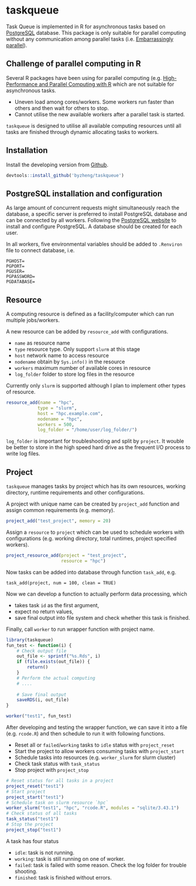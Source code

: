 # taskqueue

Task Queue is implemented in R for asynchronous tasks based on [PostgreSQL](https://www.postgresql.org/) database. This package is only suitable for parallel computing without any communication among parallel tasks (i.e. [Embarrassingly parallel](https://en.wikipedia.org/wiki/Embarrassingly_parallel)).

## Challenge of parallel computing in R

Several R packages have been using for parallel computing (e.g. [High-Performance and Parallel Computing with R](https://cran.r-project.org/web/views/HighPerformanceComputing.html) which are not suitable for asynchronous tasks.


* Uneven load among cores/workers. Some workers run faster than others and then wait for others to stop. 
* Cannot utilise the new available workers after a parallel task is started. 

`taskqueue` is designed to utilise all available computing resources until all tasks are finished through dynamic allocating tasks to workers.  

## Installation 

Install the developing version from [Github](https://github.com/byzheng/taskqueue).

```r
devtools::install_github('byzheng/taskqueue')
```

## PostgreSQL installation and configuration

As large amount of concurrent requests might simultaneously reach the database, a specific server is preferred to install PostgreSQL database and can be connected by all workers. Following the [PostgreSQL website](https://www.postgresql.org/download/) to install and configure PostgreSQL. A database should be created for each user.

In all workers, five environmental variables should be added to `.Renviron` file to connect database, i.e.

```
PGHOST=
PGPORT=
PGUSER=
PGPASSWORD=
PGDATABASE=
```


## Resource

A computing resource is defined as a facility/computer which can run multiple jobs/workers.

A new resource can be added by `resource_add` with configurations.

* `name` as resource name
* `type` resource type. Only support `slurm` at this stage
* `host` network name to access resource
* `nodename` obtain by `Sys.info()` in the resource
* `workers` maximum number of available cores in resource
* `log_folder` folder to store log files in the resource


Currently only `slurm` is supported although I plan to implement other types of resource.

```r
resource_add(name = "hpc", 
            type = "slurm", 
            host = "hpc.example.com", 
            nodename = "hpc",
            workers = 500,
            log_folder = "/home/user/log_folder/")
```

`log_folder` is important for troubleshooting and split by `project`. It wouble be better to store in the high speed hard drive as the frequent I/O process to write log files.

## Project

`taskqueue` manages tasks by project which has its own resources, working directory, runtime requirements and other configurations.

A project with unique name can be created by `project_add` function and assign common requirements (e.g. memory).

```r
project_add("test_project", memory = 20)
```

Assign a `resource` to `project` which can be used to schedule workers with configurations (e.g. working directory, total runtimes, project specified workers).

```r
project_resource_add(project = "test_project", 
                     resource = "hpc")
```

Now tasks can be added into database through function `task_add`, e.g. 

```
task_add(project, num = 100, clean = TRUE)
```


Now we can develop a function to actually perform data processing, which 

* takes task `id` as the first argument, 
* expect no return values,
* save final output into file system and check whether this task is finished.

Finally, call `worker` to run wrapper function with project name.

```r
library(taskqueue)
fun_test <- function(i) {
    # Check output file
    out_file <- sprintf("%s.Rds", i)
    if (file.exists(out_file)) {
        return()
    }
    # Perform the actual computing
    # ....
    
    # Save final output
    saveRDS(i, out_file)
}

worker("test1", fun_test)
```

After developing and testing the wrapper function, we can save it into a file (e.g. `rcode.R`) and then schedule to run it with following functions.

* Reset all or `failed`/`working` tasks to `idle` status with `project_reset`
* Start the project to allow workers consuming tasks with `project_start`
* Schedule tasks into resources (e.g. `worker_slurm` for slurm cluster)
* Check task status with `task_status`
* Stop project with `project_stop`


```r
# Reset status for all tasks in a project 
project_reset("test1")
# Start project
project_start("test1")
# Schedule task on slurm resource `hpc`
worker_slurm("test1", "hpc", "rcode.R", modules = "sqlite/3.43.1")
# Check status of all tasks
task_status("test1")
# Stop the project
project_stop("test1")

```

A task has four status 

* `idle`: task is not running.
* `working`: task is still running on one of worker.
* `failed`: task is failed with some reason. Check the log folder for trouble shooting.
* `finished`: task is finished without errors.
